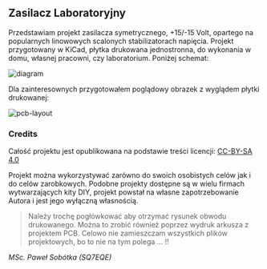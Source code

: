 ## Zasilacz Laboratoryjny 

Przedstawiam projekt zasilacza symetrycznego, +15/-15 Volt, opartego na popularnych linowowych scalonych stabilizatorach napięcia. Projekt przygotowany w KiCad, płytka drukowana jednostronna, do wykonania w domu, własnej pracowni, czy laboratorium. Poniżej schemat:

![diagram]( https://github.com/majsterklepka/stunning-giggle/raw/main/plot/power-supply-dia.png "Schemat ideowy")

Dla zainteresownych przygotowałem poglądowy obrazek z wyglądem płytki drukowanej:

![pcb-layout]( https://github.com/majsterklepka/stunning-giggle/raw/main/plot/power-supply-brd.png "PCB Layout")

### Credits

Całość projektu jest opublikowana na podstawie treści licencji: [CC-BY-SA 4.0](https://creativecommons.org/licenses/by-sa/4.0/ "license content") 

Projekt można wykorzystywać zarówno do swoich osobistych celów jak i do celów zarobkowych. Podobne projekty dostępne są w wielu firmach wytwarzających kity DIY, projekt powstał na własne zapotrzebowanie Autora i jest jego wyłączną własnością.

> Należy trochę pogłówkować aby otrzymać rysunek obwodu drukowanego. Można to zrobić również poprzez wydruk arkusza z projektem PCB. Celowo nie zamieszczam wszystkich plików projektowych, bo to nie na tym polega ... !!

_MSc. Paweł Sobótka (SQ7EQE)_

